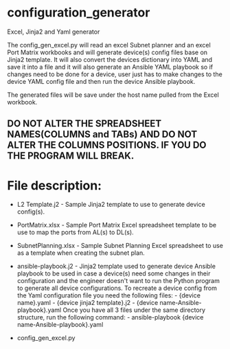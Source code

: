 # configuration_generator
Excel, Jinja2 and Yaml generator

The config_gen_excel.py will read an excel Subnet planner and an excel Port Matrix workbooks and will generate device(s) config files base on Jinja2 template. It will also convert the devices dictionary into YAML and save it into a file and it will also generate an Ansible YAML playbook so if changes need to be done for a device, user just has to make changes to the device YAML config file and then run the device Ansible playbook.

The generated files will be save under the host name pulled from the Excel workbook.

## DO NOT ALTER THE SPREADSHEET NAMES(COLUMNS and TABs) AND DO NOT ALTER THE COLUMNS POSITIONS. IF YOU DO THE PROGRAM WILL BREAK.

# File description:
  - L2 Template.j2 - Sample Jinja2 template to use to generate device config(s).
  - PortMatrix.xlsx - Sample Port Matrix Excel spreadsheet template to be use to map the ports from AL(s) to DL(s).
  - SubnetPlanning.xlsx - Sample Subnet Planning Excel spreadsheet to use as a template when creating the subnet plan.
  - ansible-playbook.j2 - Jinja2 template used to generate device Ansible playbook to be used in case a device(s) need some changes in
                          their configuration and the engineer doesn't want to run the Python program to generate all device
                          configurations.
                          To recreate a device config from the Yaml configuration file you need the following files:
                            - {device name}.yaml
                            - {device jinja2 template}.j2
                            - {device name-Ansible-playbook}.yaml
                           Once you have all 3 files under the same directory structure, run the following command:
                            - ansible-playbook {device name-Ansible-playbook}.yaml
                            
     
  - config_gen_excel.py
